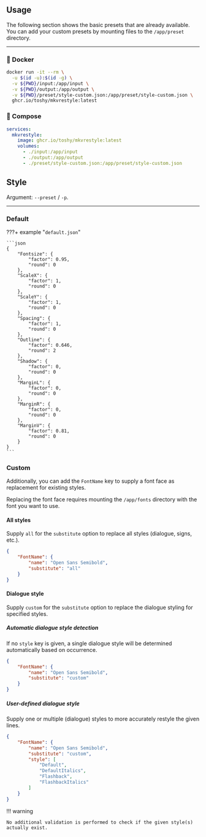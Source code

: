 ## Usage

The following section shows the basic presets that are already available. You
can add your custom presets by mounting files to the `/app/preset` directory.

---

### 🐋 Docker

```sh
docker run -it --rm \
  -u $(id -u):$(id -g) \
  -v ${PWD}/input:/app/input \
  -v ${PWD}/output:/app/output \
  -v ${PWD}/preset/style-custom.json:/app/preset/style-custom.json \
  ghcr.io/toshy/mkvrestyle:latest
```

### 🐳 Compose

```yaml
services:
  mkvrestyle:
    image: ghcr.io/toshy/mkvrestyle:latest
    volumes:
      - ./input:/app/input
      - ./output:/app/output
      - ./preset/style-custom.json:/app/preset/style-custom.json
```

## Style

Argument: `--preset` / `-p`.

---

### Default

???+ example "`default.json`"

    ```json
    {
        "Fontsize": {
            "factor": 0.95,
            "round": 0
        },
        "ScaleX": {
            "factor": 1,
            "round": 0
        },
        "ScaleY": {
            "factor": 1,
            "round": 0
        },
        "Spacing": {
            "factor": 1,
            "round": 0
        },
        "Outline": {
            "factor": 0.646,
            "round": 2
        },
        "Shadow": {
            "factor": 0,
            "round": 0
        },
        "MarginL": {
            "factor": 0,
            "round": 0
        },
        "MarginR": {
            "factor": 0,
            "round": 0
        },
        "MarginV": {
            "factor": 0.81,
            "round": 0
        }
    }
    ```

### Custom

Additionally, you can add the `FontName` key to supply a font face as replacement for existing styles.

Replacing the font face requires mounting the `/app/fonts` directory with the font you want to use.

#### All styles

Supply `all` for the `substitute` option to replace all styles (dialogue, signs, etc.).

```json
{
    "FontName": {
        "name": "Open Sans Semibold",
        "substitute": "all"
    }
}
```

#### Dialogue style

Supply `custom` for the `substitute` option to replace the dialogue styling for specified styles.

##### Automatic dialogue style detection

If no `style` key is given, a single dialogue style will be determined automatically based on occurrence.

```json
{
    "FontName": {
        "name": "Open Sans Semibold",
        "substitute": "custom"
    }
}
```

##### User-defined dialogue style

Supply one or multiple (dialogue) styles to more accurately restyle the given lines.

```json
{
    "FontName": {
        "name": "Open Sans Semibold",
        "substitute": "custom",
        "style": [
            "Default",
            "DefaultItalics",
            "Flashback",
            "FlashbackItalics"
        ]
    }
}
```

!!! warning

    No additional validation is performed to check if the given style(s) actually exist.
